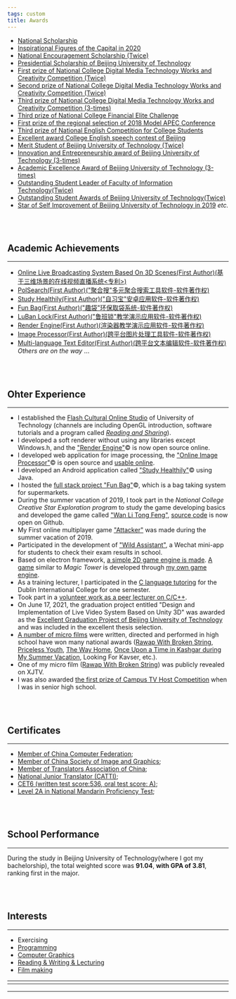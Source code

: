 ```yaml
---
tags: custom
title: Awards
---
```




* [National Scholarship](https://raw.githubusercontent.com/Ezharjan/cv/built/assets/awards/国家奖学金获奖证书-min.jpg)
* [Inspirational Figures of the Capital in 2020](https://raw.githubusercontent.com/Ezharjan/cv/built/assets/awards/首都校园励志人物-min.jpg)
* [National Encouragement Scholarship (Twice)](https://raw.githubusercontent.com/Ezharjan/cv/built/assets/awards/2018-2019国家励志奖学金-min.jpg)
* [Presidential Scholarship of Beijing University of Technology](https://raw.githubusercontent.com/Ezharjan/cv/built/assets/awards/校长奖学金扫描版-min.jpg) 
* [First prize of National College Digital Media Technology Works and Creativity Competition (Twice)](https://raw.githubusercontent.com/Ezharjan/cv/built/assets/awards/全国大学生数字媒体科技作品大赛一等奖_艾孜尔江-min.jpg)
* [Second prize of National College Digital Media Technology Works and Creativity Competition (Twice)](https://raw.githubusercontent.com/Ezharjan/cv/built/assets/awards/全国大学生数字媒体科技作品竞赛二等奖_艾孜尔江-min.jpg)
* [Third prize of National College Digital Media Technology Works and Creativity Competition (3-times)](https://raw.githubusercontent.com/Ezharjan/cv/built/assets/awards/趣袋_第八届全国大学生数字媒体科技作品及创意竞赛全国总决赛三等奖-min.jpg)
* [Third prize of National College Financial Elite Challenge](https://raw.githubusercontent.com/Ezharjan/cv/built/assets/awards/全国大学生金融精英挑战赛三等奖_艾孜尔江-min.jpg)
* [First prize of the regional selection of 2018 Model APEC Conference](https://raw.githubusercontent.com/Ezharjan/cv/built/assets/awards/全国ModelApec大赛华北赛区一等奖_艾孜尔江-min.jpg)
* [Third prize of National English Competition for College Students](https://raw.githubusercontent.com/Ezharjan/cv/built/assets/awards/全国大学生英语竞赛三等奖_艾孜尔江-min.jpg)
* [Excellent award College English speech contest of Beijing](https://raw.githubusercontent.com/Ezharjan/cv/built/assets/awards/北京市英语演讲大赛优秀奖_艾孜尔江-min.jpg)
* [Merit Student of Beijing University of Technology (Twice)](https://raw.githubusercontent.com/Ezharjan/cv/built/assets/awards/北京工业大学三好学生-min.jpg)
* [Innovation and Entrepreneurship award of Beijing University of Technology (3-times)](https://raw.githubusercontent.com/Ezharjan/cv/built/assets/awards/北京工业大学创新创业奖-min.jpg)
* [Academic Excellence Award of Beijing University of Technology (3-times)](https://raw.githubusercontent.com/Ezharjan/cv/built/assets/awards/北京工业大学学习优秀奖-min.jpg)
* [Outstanding Student Leader of Faculty of Information Technology(Twice)](https://raw.githubusercontent.com/Ezharjan/cv/built/assets/awards/校广播台资讯频道负责人任职证明_艾孜尔江-min.jpg)
* [Outstanding Student Awards of Beijing University of Technology(Twice)](https://raw.githubusercontent.com/Ezharjan/cv/built/assets/awards/杰出学子雏鹰计划_艾孜尔江-min.jpg)
* [Star of Self Improvement of Beijing University of Technology in 2019](https://raw.githubusercontent.com/Ezharjan/cv/built/assets/awards/自强之星获奖证书-min.jpg)
_etc._

<br>
<br>

Academic Achievements
---
---
* [<PATENT>Online Live Broadcasting System Based On 3D Scenes(First Author)(基于三维场景的在线视频直播系统<专利>)](https://kns.cnki.net/kcms/detail/detail.aspx?dbcode=SCPD&dbname=SCPD202102&filename=CN113382305A&uniplatform=NZKPT&v=h8Rtgte5nZtON59qvje7enPr1Aqe9neuwEZdUftPonwLSDII0PYa_-W4fv_gUfY5)
* [PolSearch(First Author)("聚合搜"多元聚合搜索工具软件-软件著作权)](https://github.com/Ezharjan/SearchEngines/tree/master/PolSearch2.0)
* [Study Healthily(First Author)("自习宝"安卓应用软件-软件著作权)](https://github.com/Ezharjan/StudyWithMe)
* [Fun Bag(First Author)("趣袋"环保取袋系统-软件著作权)](https://github.com/Ezharjan/FunBag)
* [LuBan Lock(First Author)("鲁班锁"教学演示应用软件-软件著作权)](https://github.com/Ezharjan/LuBanLock)
* [Render Engine(First Author)(渲染器教学演示应用软件-软件著作权)](https://github.com/Ezharjan/RenderEngine)
* [Image Processor(First Author)(跨平台图片处理工具软件-软件著作权)](https://github.com/Ezharjan/RenderEngine)
* [Multi-language Text Editor(First Author)(跨平台文本编辑软件-软件著作权)](https://gitee.com/ezharjan/pad)
_Others are on the way_ ...





<br>
<br>





Ohter Experience
---
---

- I established the [Flash Cultural Online Studio](https://space.bilibili.com/474084000) of University of Technology (channels are including OpenGL introduction, software tutorials and a program called _[Reading and Sharing](https://github.com/Ezharjan/WanLiTongFengScripts.git)_).
- I developed a soft renderer without using any libraries except Windows.h, and the ["Render Engine"](https://github.com/Ezharjan/RenderEngine.git)© is now open source online.
- I developed web application for image processing, the ["Online Image Processor"](https://github.com/Ezharjan/OnlineImgCopressor.git)© is open source and [usable online](https://ezharjan.github.io/OnlineImgCopressor).
- I developed an Android application called ["Study Healthily"](https://github.com/Ezharjan/StudyWithMe.git)© using Java.
- I hosted the [full stack project "Fun Bag"](https://github.com/Ezharjan/FunBag.git)©, which is a bag taking system for supermarkets.
- During the summer vacation of 2019, I took part in the _National College Creative Star Exploration program_ to study the game developing basics and developed the game called ["Wan Li Tong Feng"](https://www.bilibili.com/video/BV11t411M7ak?share_source=copy_web), [source code](https://github.com/Ezharjan/WanLiTongFengScripts.git) is now open on Github.
- My First online multiplayer game ["Attacker"](https://gitee.com/ezharjan/MyTeamGame) was made during the summer vacation of 2019.
- Participated in the development of ["Wild Assistant"](https://github.com/WildHelper/MiniProgram.git), a Wechat mini-app for students to check their exam results in school.
- Based on electron framework, [a simple 2D game engine is made](https://gitee.com/ezharjan/MyTeamGame). [A game](https://ezharjan.gitee.io/myteamgame) similar to _Magic Tower_ is developed through [my own game engine](https://www.bilibili.com/video/BV16K411H753?share_source=copy_web).
- As a training lecturer, I participated in the [C language tutoring](https://raw.githubusercontent.com/Ezharjan/cv/built/assets/awards/国际学院C语言辅导记录照片.jpg) for the Dublin International College for one semester.
- Took part in a [volunteer work as a peer lecturer on C/C++](https://www.bilibili.com/video/BV1jE411D7S5/).
- On June 17, 2021, the graduation project entitled "Design and Implementation of Live Video System Based on Unity 3D" was awarded as the [Excellent Graduation Project of Beijing University of Technology](https://gitee.com/ezharjan/live-receiver) and was included in the excellent thesis selection.
- [A number of micro films](https://www.cnblogs.com/ezhar/p/14259440.html) were written, directed and performed in high school have won many national awards ([Rawap With Broken String](https://v.qq.com/x/page/v07763zvo0a.html), [Priceless Youth](https://www.bilibili.com/video/BV1fE411o7z2?share_source=copy_web), [The Way Home](https://www.bilibili.com/video/BV1fE411o7z2?share_source=copy_web), [Once Upon a Time in Kashgar during My Summer Vacation](https://v.qq.com/x/page/u0772ucsspi.html), Looking For Kavser, etc.).
- One of my micro film ([Rawap With Broken String](https://raw.githubusercontent.com/Ezharjan/cv/built/assets/awards/《阳光心弦》证书.jpg)) was publicly revealed on XJTV.
- I was also awarded [the first prize of Campus TV Host Competition](https://raw.githubusercontent.com/Ezharjan/cv/built/assets/awards/全国主持人大赛一等奖奖杯.jpg) when I was in senior high school.


<br>
<br>


Certificates
---
---

* [Member of China Computer Federation](https://raw.githubusercontent.com/Ezharjan/cv/built/assets/awards/艾孜尔江中国计算机学会会员证书.jpg);
* [Member of China Society of Image and Graphics](https://raw.githubusercontent.com/Ezharjan/cv/built/assets/awards/艾孜尔江中国图形学学会会员证书.jpg);
* [Member of Translators Association of China](https://raw.githubusercontent.com/Ezharjan/cv/built/assets/awards/艾孜尔江-中国翻译协会会员证.jpg);
* [National Junior Translator (CATTI)](https://raw.githubusercontent.com/Ezharjan/cv/built/assets/awards/国家三级笔译员_艾孜尔江-min.jpg);
* [CET6 (written test score:536, oral test score: A)](https://raw.githubusercontent.com/Ezharjan/cv/built/assets/awards/大学英语六级成绩证明_艾孜尔江-min.jpg);
* [Level 2A in National Mandarin Proficiency Test](https://raw.githubusercontent.com/Ezharjan/cv/built/assets/awards/普通话水平测试证书扫描版-min.jpg);


<br>
<br>


School Performance
---
---
During the study in Beijing University of Technology(where I got my bachelorship), the total weighted score was **91.04**, **with GPA of 3.81**, ranking first in the major.


<br>
<br>


Interests
---
---
* Exercising
* [Programming](https://gitee.com/softwarelab)
* [Computer Graphics](https://www.bilibili.com/video/BV1jE411D7S5/)
* [Reading & Writing & Lecturing](https://www.bilibili.com/video/BV1zE411F7m3/?spm_id_from=333.788.recommend_more_video.2)
* [Film making](https://space.bilibili.com/474084000?spm_id_from=333.788.0.0)




<html>
    <table style="margin-left: auto; margin-right: auto;">
        <tr>
            <td  style="padding-right:300px;">
                <!--左侧内容-->
            </td>
            <td  style="padding-left:300px;">
                <!--右侧内容-->
            </td>
        </tr>
    </table>
</html>

---
